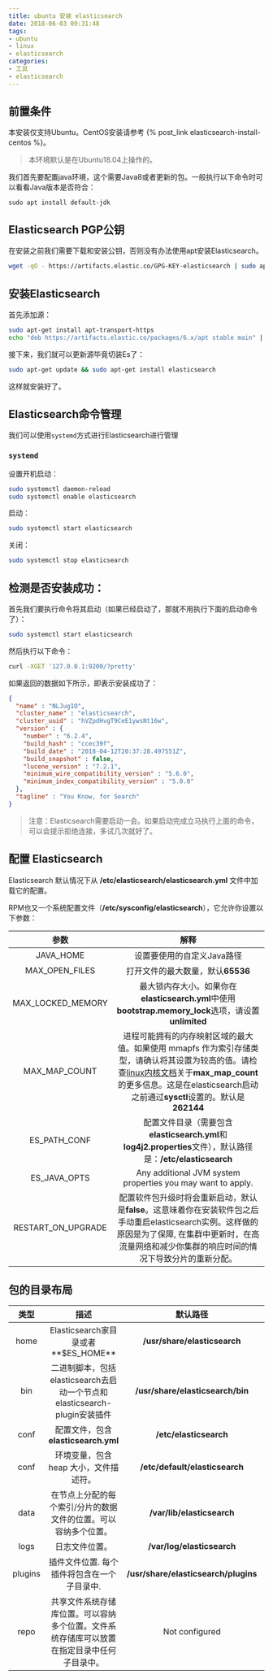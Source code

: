 ```yaml
---
title: ubuntu 安装 elasticsearch
date: 2018-06-03 09:31:48
tags:
- ubuntu
- linux
- elasticsearch
categories:
- 工具
- elasticsearch
---
```

## 前置条件

本安装仅支持Ubuntu。CentOS安装请参考 {% post_link elasticsearch-install-centos %}。

> 本环境默认是在Ubuntu18.04上操作的。

我们首先要配置java环境，这个需要Java8或者更新的包。一般执行以下命令时可以看看Java版本是否符合：

````shell
sudo apt install default-jdk
````

## Elasticsearch PGP公钥

在安装之前我们需要下载和安装公钥，否则没有办法使用apt安装Elasticsearch。

```bash
wget -qO - https://artifacts.elastic.co/GPG-KEY-elasticsearch | sudo apt-key add -
```

## 安装Elasticsearch

首先添加源：

```bash
sudo apt-get install apt-transport-https
echo "deb https://artifacts.elastic.co/packages/6.x/apt stable main" | sudo tee -a /etc/apt/sources.list.d/elastic-6.x.list
```

接下来，我们就可以更新源毕竟切装Es了：

```bash
sudo apt-get update && sudo apt-get install elasticsearch
```

这样就安装好了。

## Elasticsearch命令管理

我们可以使用`systemd`方式进行Elasticsearch进行管理

### `systemd`

设置开机启动：

````bash
sudo systemctl daemon-reload
sudo systemctl enable elasticsearch
````

启动：

````bash
sudo systemctl start elasticsearch
````

关闭：

````bash
sudo systemctl stop elasticsearch
````

## 检测是否安装成功：

首先我们要执行命令将其启动（如果已经启动了，那就不用执行下面的启动命令了）：

````bash
sudo systemctl start elasticsearch
````

然后执行以下命令：

````bash
curl -XGET '127.0.0.1:9200/?pretty'
````

如果返回的数据如下所示，即表示安装成功了：

````json
{
  "name" : "NLJug1O",
  "cluster_name" : "elasticsearch",
  "cluster_uuid" : "hVZpdHvgT9CeE1ywsNt16w",
  "version" : {
    "number" : "6.2.4",
    "build_hash" : "ccec39f",
    "build_date" : "2018-04-12T20:37:28.497551Z",
    "build_snapshot" : false,
    "lucene_version" : "7.2.1",
    "minimum_wire_compatibility_version" : "5.6.0",
    "minimum_index_compatibility_version" : "5.0.0"
  },
  "tagline" : "You Know, for Search"
}
````

> 注意：Elasticsearch需要启动一会。如果启动完成立马执行上面的命令，可以会提示拒绝连接，多试几次就好了。

## 配置 Elasticsearch

Elasticsearch 默认情况下从 **/etc/elasticsearch/elasticsearch.yml** 文件中加载它的配置。

RPM也又一个系统配置文件（**/etc/sysconfig/elasticsearch**），它允许你设置以下参数：

|参数|解释|
|:--:|:--:|
|JAVA_HOME|设置要使用的自定义Java路径|
|MAX_OPEN_FILES|打开文件的最大数量，默认**65536**|
|MAX_LOCKED_MEMORY|最大锁内存大小。如果你在**elasticsearch.yml**中使用**bootstrap.memory_lock**选项，请设置**unlimited**|
|MAX_MAP_COUNT|进程可能拥有的内存映射区域的最大值。如果使用 mmapfs 作为索引存储类型，请确认将其设置为较高的值。请检查[linux内核文档](https://github.com/torvalds/linux/blob/master/Documentation/sysctl/vm.txt)关于**max_map_count**的更多信息。这是在elasticsearch启动之前通过**sysctl**设置的。默认是**262144**|
|ES_PATH_CONF|配置文件目录（需要包含**elasticsearch.yml**和**log4j2.properties**文件），默认路径是：**/etc/elasticsearch**|
|ES_JAVA_OPTS|Any additional JVM system properties you may want to apply.|
|RESTART_ON_UPGRADE|配置软件包升级时将会重新启动，默认是**false**。这意味着你在安装软件包之后手动重启elasticsearch实例。这样做的原因是为了保障, 在集群中更新时，在高流量网络和减少你集群的响应时间的情况下导致分片的重新分配。|

## 包的目录布局

|类型|描述|默认路径|设置|
|:--:|:--:|:--:|:--:|
|home|Elasticsearch家目录或者**$ES_HOME** |**/usr/share/elasticsearch**|&nbsp;|
|bin|二进制脚本，包括elasticsearch去启动一个节点和elasticsearch-plugin安装插件|**/usr/share/elasticsearch/bin**|&nbsp;|
|conf|配置文件，包含**elasticsearch.yml** | **/etc/elasticsearch** | **ES_PATH_CONF** |
|conf|环境变量，包含 heap 大小，文件描述符。|**/etc/default/elasticsearch**|&nbsp;|
|data|在节点上分配的每个索引/分片的数据文件的位置。可以容纳多个位置。|**/var/lib/elasticsearch**|**path.data**|
|logs|日志文件位置。|**/var/log/elasticsearch** | **path.logs** |
|plugins|插件文件位置. 每个插件将包含在一个子目录中.|**/usr/share/elasticsearch/plugins**|&nbsp;|
|repo|共享文件系统存储库位置。可以容纳多个位置。文件系统存储库可以放置在指定目录中任何子目录中。|Not configured|**path.repo**|
